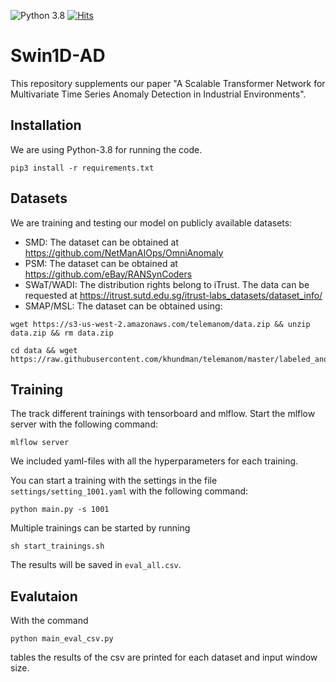 ![Python 3.8](https://img.shields.io/badge/python-3.8-blue.svg)
[![Hits](https://hits.seeyoufarm.com/api/count/incr/badge.svg?url=https%3A%2F%2Fgithub.com%2Fmaxerh%2Fswin1d&count_bg=%2379C83D&title_bg=%23555555&icon=&icon_color=%23E7E7E7&title=hits&edge_flat=false)](https://hits.seeyoufarm.com)


# Swin1D-AD

This repository supplements our paper "A Scalable Transformer Network for Multivariate Time Series Anomaly Detection in Industrial Environments".

## Installation

We are using Python-3.8 for running the code. 
```shell
pip3 install -r requirements.txt
```

## Datasets

We are training and testing our model on publicly available datasets:
- SMD: The dataset can be obtained at https://github.com/NetManAIOps/OmniAnomaly
- PSM: The dataset can be obtained at https://github.com/eBay/RANSynCoders
- SWaT/WADI: The distribution rights belong to iTrust. The data can be requested at https://itrust.sutd.edu.sg/itrust-labs_datasets/dataset_info/
- SMAP/MSL: The dataset can be obtained using:
```shell
wget https://s3-us-west-2.amazonaws.com/telemanom/data.zip && unzip data.zip && rm data.zip

cd data && wget https://raw.githubusercontent.com/khundman/telemanom/master/labeled_anomalies.csv
```

## Training

The track different trainings with tensorboard and mlflow.
Start the mlflow server with the following command:
```shell
mlflow server
```

We included yaml-files with all the hyperparameters for each training. 

You can start a training with the settings in the file `settings/setting_1001.yaml` with the following command:

```shell
python main.py -s 1001
```

Multiple trainings can be started by running
```shell
sh start_trainings.sh
```

The results will be saved in `eval_all.csv`.

## Evalutaion

With the command
```shell
python main_eval_csv.py
```
tables the results of the csv are printed for each dataset and input window size.
